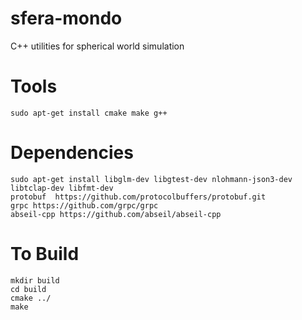 # sfera-mondo

C++ utilities for spherical world simulation

# Tools

```
sudo apt-get install cmake make g++

```
# Dependencies
```
sudo apt-get install libglm-dev libgtest-dev nlohmann-json3-dev libtclap-dev libfmt-dev
protobuf  https://github.com/protocolbuffers/protobuf.git
grpc https://github.com/grpc/grpc
abseil-cpp https://github.com/abseil/abseil-cpp
```

# To Build

```
mkdir build
cd build
cmake ../
make
```
